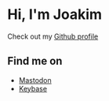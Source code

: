 # Hi, I'm Joakim

Check out my [Github profile](https://github.com/jreinert)

## Find me on

- <a rel="me" href="https://bantha.tatooine.space/@jokke">Mastodon</a>
- <a rel="me" href="https://jreinert.keybase.pub">Keybase</a>
